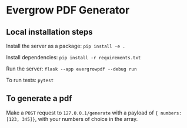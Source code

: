# Evergrow PDF Generator

## Local installation steps
Install the server as a package: `pip install -e .`

Install dependencies: `pip install -r requirements.txt`

Run the server: `flask --app evergrowpdf --debug run `

To run tests: `pytest`

## To generate a pdf
Make a `POST` request to `127.0.0.1/generate` with a payload of `{ numbers: [123, 345]}`, with your numbers of choice in the array.